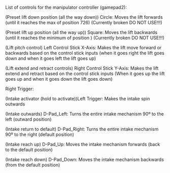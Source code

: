 List of controls for the manipulator controller (gamepad2): 

(Preset lift down position (all the way down)) Circle: Moves the lift forwards (until it reaches 
the max of position 726) (Currently broken DO NOT USE!!!) 

(Preset lift up position (all the way up)) Square: Moves the lift backwards (until it reaches the 
minimum of position <unfinished>) (Currently broken DO NOT USE!!!)

(Lift pitch control) Left Control Stick X-Axis: Makes the lift move forward or backwards based on 
the control stick inputs (when it goes right the lift goes down and when it goes left the lift goes 
up)

(Lift extend and retract controls) Right Control Stick Y-Axis: Makes the lift extend and retract 
based on the control stick inputs (When it goes up the lift goes up and when it goes down the lift 
goes down)

Right Trigger: 

(Intake activator (hold to activate))Left Trigger: Makes the intake spin outwards

(Intake outwards) D-Pad_Left: Turns the entire intake mechanism 90º to the left (outward position)

(Intake return to default) D-Pad_Right: Turns the entire intake mechanism 90º to the right 
(default position)

(Intake reach up) D-Pad_Up: Moves the intake mechanism forwards (back to the default position)

(Intake reach down) D-Pad_Down: Moves the intake mechanism backwards (from the default position)